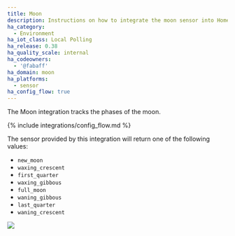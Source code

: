 ```yaml
---
title: Moon
description: Instructions on how to integrate the moon sensor into Home Assistant.
ha_category:
  - Environment
ha_iot_class: Local Polling
ha_release: 0.38
ha_quality_scale: internal
ha_codeowners:
  - '@fabaff'
ha_domain: moon
ha_platforms:
  - sensor
ha_config_flow: true
---
```


The Moon integration tracks the phases of the moon.

{% include integrations/config_flow.md %}

The sensor provided by this integration will return one of the following values:

- `new_moon`
- `waxing_crescent`
- `first_quarter`
- `waxing_gibbous`
- `full_moon`
- `waning_gibbous`
- `last_quarter`
- `waning_crescent`

<p class='img'>
<img src='/images/screenshots/more-info-dialog-moon.png' />
</p>
